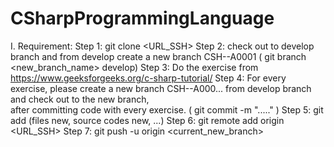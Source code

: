 # CSharpProgrammingLanguage

I. Requirement:
  Step 1: git clone <URL_SSH>
  Step 2: check out to develop branch and from develop create a new branch CSH-<your-name>-A0001 ( git branch <new_branch_name> develop)
  Step 3: Do the exercise from https://www.geeksforgeeks.org/c-sharp-tutorial/
  Step 4: For every exercise, please create a new branch CSH-<your-name>-A000...  from develop branch and check out to the new branch,     
  after committing code with every exercise.  ( git commit -m "....." )
  Step 5: git add (files new, source codes new, ...)
  Step 6: git remote add origin <URL_SSH>
  Step 7: git push -u origin <current_new_branch>
